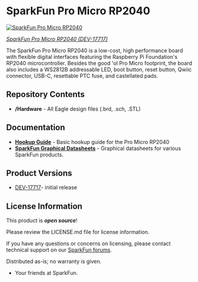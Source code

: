 SparkFun Pro Micro RP2040
========================================

[![SparkFun Pro Micro RP2040](https://cdn.sparkfun.com//assets/parts/1/6/8/2/2/17717-SparkFun_Pro_Micro_-_RP2040-01a.jpg)](https://www.sparkfun.com/products/17717)

[*SparkFun Pro Micro RP2040 (DEV-17717)*](https://www.sparkfun.com/products/17717)

The SparkFun Pro Micro RP2040 is a low-cost, high performance board with flexible digital interfaces featuring the Raspberry Pi Foundation's RP2040 microcontroller. Besides the good 'ol Pro Micro footprint, the board also includes a WS2812B addressable LED, boot button, reset button, Qwiic connector, USB-C, resettable PTC fuse, and castellated pads.


Repository Contents
-------------------

* **/Hardware** - All Eagle design files (.brd, .sch, .STL)

Documentation
--------------

* **[Hookup Guide](https://learn.sparkfun.com/tutorials/1560)** - Basic hookup guide for the Pro Micro RP2040
* **[SparkFun Graphical Datasheets](https://github.com/sparkfun/Graphical_Datasheets)** - Graphical datasheets for various SparkFun products.

Product Versions
----------------

* [DEV-17717](https://www.sparkfun.com/products/17717)- initial release

License Information
-------------------

This product is _**open source**_! 

Please review the LICENSE.md file for license information. 

If you have any questions or concerns on licensing, please contact technical support on our [SparkFun forums](https://forum.sparkfun.com/viewforum.php?f=152).

Distributed as-is; no warranty is given.

- Your friends at SparkFun.

_<COLLABORATION CREDIT>_

